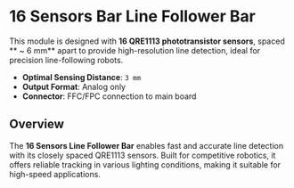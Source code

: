 # 16 Sensors Bar Line Follower Bar

This module is designed with **16 QRE1113 phototransistor sensors**, spaced ** ~ 6 mm** apart to provide high-resolution line detection, ideal for precision line-following robots.

- **Optimal Sensing Distance**: `3 mm`
- **Output Format**: Analog only
- **Connector**: FFC/FPC connection to main board

## Overview

The **16 Sensors Line Follower Bar** enables fast and accurate line detection with its closely spaced QRE1113 sensors. Built for competitive robotics, it offers reliable tracking in various lighting conditions, making it suitable for high-speed applications.
